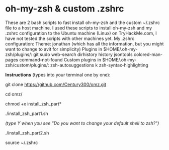 # oh-my-zsh & custom .zshrc
These are 2 bash scripts to fast install oh-my-zsh and the custom ~/.zshrc file to a host machine.
I used these scripts to install oh-my-zsh and my .zshrc configuration to the Ubuntu machine (Linux) on TryHackMe.com, I have not tested the scripts with other machines yet.
My .zshrc configuration:
  Theme: jonathan (which has all the information, but you might want to change to avit for simplicity)
  Plugins in $HOME/.oh-my-zsh/plugins/: git sudo web-search dirhistory history jsontools colored-man-pages command-not-found
  Custom plugins in $HOME/.oh-my-zsh/custom/plugins/: zsh-autosuggestions k zsh-syntax-highlighting

**Instructions** (types into your terminal one by one):

git clone https://github.com/Century300/omz.git

cd omz/ 

chmod +x install_zsh_part*

./install_zsh_part1.sh

_(type Y when you see "Do you want to change your default shell to zsh?")_

./install_zsh_part2.sh

source ~/.zshrc

